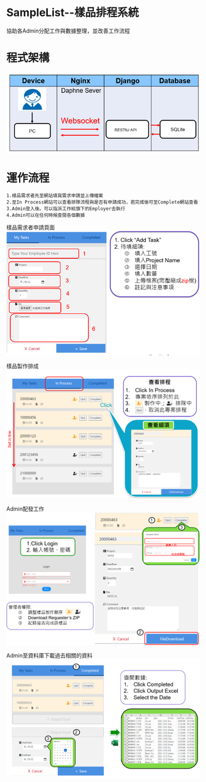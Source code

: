 # SampleList--樣品排程系統
協助各Admin分配工作與數據整理，並改善工作流程

# 程式架構
![Task](https://github.com/BoJyun/SamlpeList/blob/master/artict.PNG)

# 運作流程
    1.樣品需求者先至網站填寫需求申請並上傳檔案
    2.至In Process網站可以查看排隊流程與是否有申請成功，若完成後可至Complete網站查看
    3.Admin登入後。可以指派工作給旗下的Employer去執行
    4.Admin可以在任何時候查閱各個數據
   
   樣品需求者申請頁面
   ![Task](https://github.com/BoJyun/SamlpeList/blob/master/task.PNG)
   
   樣品製作排成
   ![inprocess](https://github.com/BoJyun/SamlpeList/blob/master/inprocess.PNG)
   
   Admin配發工作
   ![admin](https://github.com/BoJyun/SamlpeList/blob/master/admin.PNG)
   
   Admin至資料庫下載過去相關的資料
   ![complete](https://github.com/BoJyun/SamlpeList/blob/master/complete.PNG)
